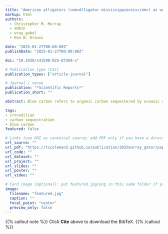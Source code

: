 ```yaml
---
title: "American alligators (<em>Alligator mississippiensis</em>) as wetland ecosystem carbon stock regulators"
markup: html
authors:
  - Christopher M. Murray
  - admin
  - wray_gabel
  - Ken W. Krauss

date: "2025-01-27T00:00:00Z"
publishDate: "2025-01-27T00:00:00Z"

doi: "10.1038/s41598-025-87369-x"

# Publication type (CSL)
publication_types: ["article-journal"]

# Journal / venue
publication: "*Scientific Reports*"
publication_short: ""

abstract: Blue carbon refers to organic carbon sequestered by oceanic and coastal ecosystems. This stock has gained global attention as a high organic carbon repository relative to other ecosystems. Within blue carbon ecosystems, tidally influenced wetlands alone store a disproportionately higher amount of organic carbon than other blue carbon systems. North America harbors 42% of tidally influenced global wetland area, which has been identified as a critical carbon stock in the context of climate change mitigation. However, quantified associations between vertebrate biota and carbon sequestration within ecosystems are in their infancy and have been incidental, given that microbial trophic levels are thought to drive nutrient dynamics. Here, we assess the relationship between American alligator (*Alligator mississippiensis*) demography and tidally influenced wetland soil carbon stock among habitats at continental, biogeographically-relevant, and local scales. We used soil core profile data from the Smithsonian’s Coastal Carbon Network and filtered for continuous core profiles in tidally influenced wetland areas along the Gulf and Atlantic Coasts of the United States. Results indicate that American alligator presence is positively correlated with soil carbon stock across habitats within their native distribution. Further, American alligator demographic variables are positively correlated with soil carbon stock at local scales. These conclusions are concordant with previous findings that apex predators, through trophic cascade theory, play a key role in regulating soil carbon stock and that alligators are functional apex predators in carbon dynamics and a key commercialized natural resource.

tags: 
- crocodilian
- carbon sequestration
- blue carbon
featured: false

# Links (use DOI as canonical source; add PDF only if you have a direct/public link)
url_source: ""
url_pdf: "https://tscoleman3.github.io/publication/2025murray_gator/paper.pdf"
url_code: ""
url_dataset: ""
url_project: ""
url_slides: ""
url_poster: ""
url_video: ""

# Card image (optional): put featured.jpg/png in this same folder if you want a thumbnail
image: 
  filename: "featured.jpg"
  caption: ""
  focal_point: "center"
  preview_only: false
---
```


{{% callout note %}}
Click **Cite** above to download the BibTeX.
{{% /callout %}}